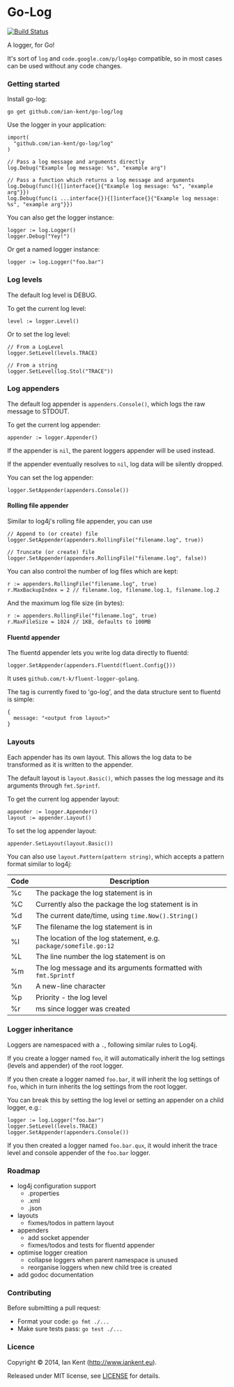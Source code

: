 Go-Log
======

[![Build Status](https://travis-ci.org/ian-kent/go-log.svg?branch=master)](https://travis-ci.org/ian-kent/go-log)

A logger, for Go!

It's sort of ```log``` and ```code.google.com/p/log4go``` compatible, so in most cases
can be used without any code changes.

### Getting started

Install go-log:

```
go get github.com/ian-kent/go-log/log
```

Use the logger in your application:

```
import(
  "github.com/ian-kent/go-log/log"
)

// Pass a log message and arguments directly
log.Debug("Example log message: %s", "example arg")

// Pass a function which returns a log message and arguments
log.Debug(func(){[]interface{}{"Example log message: %s", "example arg"}})
log.Debug(func(i ...interface{}){[]interface{}{"Example log message: %s", "example arg"}})
```

You can also get the logger instance:
```
logger := log.Logger()
logger.Debug("Yey!")
```

Or get a named logger instance:

```
logger := log.Logger("foo.bar")
```

### Log levels

The default log level is DEBUG.

To get the current log level:

```
level := logger.Level()
```

Or to set the log level:

```
// From a LogLevel
logger.SetLevel(levels.TRACE)

// From a string
logger.SetLevel(log.Stol("TRACE"))
```

### Log appenders

The default log appender is ```appenders.Console()```, which logs
the raw message to STDOUT.

To get the current log appender:

```
appender := logger.Appender()
```

If the appender is ```nil```, the parent loggers appender will be used
instead.

If the appender eventually resolves to ```nil```, log data will be
silently dropped.

You can set the log appender:

```
logger.SetAppender(appenders.Console())
```

#### Rolling file appender

Similar to log4j's rolling file appender, you can use

```
// Append to (or create) file
logger.SetAppender(appenders.RollingFile("filename.log", true))

// Truncate (or create) file
logger.SetAppender(appenders.RollingFile("filename.log", false))
```

You can also control the number of log files which are kept:
```
r := appenders.RollingFile("filename.log", true)
r.MaxBackupIndex = 2 // filename.log, filename.log.1, filename.log.2
```

And the maximum log file size (in bytes):
```
r := appenders.RollingFile("filename.log", true)
r.MaxFileSize = 1024 // 1KB, defaults to 100MB
```

#### Fluentd appender

The fluentd appender lets you write log data directly to fluentd:

```
logger.SetAppender(appenders.Fluentd(fluent.Config{}))
```

It uses ```github.com/t-k/fluent-logger-golang```.

The tag is currently fixed to 'go-log', and the data structure sent
to fluentd is simple:

```
{
  message: "<output from layout>"
}

```

### Layouts

Each appender has its own layout. This allows the log data to be transformed
as it is written to the appender.

The default layout is ```layout.Basic()```, which passes the log message
and its arguments through ```fmt.Sprintf```.

To get the current log appender layout:
```
appender := logger.Appender()
layout := appender.Layout()
```

To set the log appender layout:
```
appender.SetLayout(layout.Basic())
```

You can also use ```layout.Pattern(pattern string)```, which accepts a
pattern format similar to log4j:

| Code | Description
| ---- | -----------
| %c   | The package the log statement is in
| %C   | Currently also the package the log statement is in
| %d   | The current date/time, using ```time.Now().String()```
| %F   | The filename the log statement is in
| %l   | The location of the log statement, e.g. ```package/somefile.go:12```
| %L   | The line number the log statement is on
| %m   | The log message and its arguments formatted with ```fmt.Sprintf```
| %n   | A new-line character
| %p   | Priority - the log level
| %r   | ms since logger was created

### Logger inheritance

Loggers are namespaced with a ```.```, following similar rules to Log4j.

If you create a logger named ```foo```, it will automatically inherit the
log settings (levels and appender) of the root logger.

If you then create a logger named ```foo.bar```, it will inherit the log
settings of ```foo```, which in turn inherits the log settings from the
root logger.

You can break this by setting the log level or setting an appender on
a child logger, e.g.:

```
logger := log.Logger("foo.bar")
logger.SetLevel(levels.TRACE)
logger.SetAppender(appenders.Console())
```

If you then created a logger named ```foo.bar.qux```, it would inherit
the trace level and console appender of the ```foo.bar``` logger.

### Roadmap

* log4j configuration support
  * .properties
  * .xml
  * .json
* layouts
  * fixmes/todos in pattern layout
* appenders
  * add socket appender
  * fixmes/todos and tests for fluentd appender
* optimise logger creation
  * collapse loggers when parent namespace is unused
  * reorganise loggers when new child tree is created
* add godoc documentation

### Contributing

Before submitting a pull request:

  * Format your code: ```go fmt ./...```
  * Make sure tests pass: ```go test ./...```

### Licence

Copyright ©‎ 2014, Ian Kent (http://www.iankent.eu).

Released under MIT license, see [LICENSE](LICENSE.md) for details.
